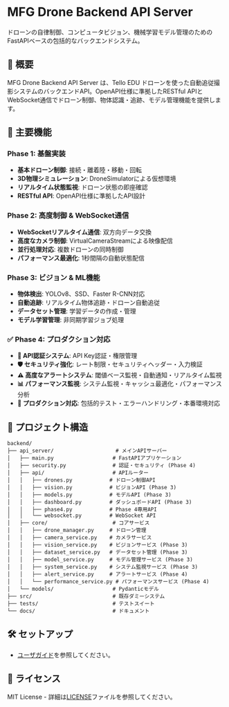 # MFG Drone Backend API Server

ドローンの自律制御、コンピュータビジョン、機械学習モデル管理のためのFastAPIベースの包括的なバックエンドシステム。

## 🎯 概要

MFG Drone Backend API Server は、Tello EDU ドローンを使った自動追従撮影システムのバックエンドAPI。OpenAPI仕様に準拠したRESTful APIとWebSocket通信でドローン制御、物体認識・追跡、モデル管理機能を提供します。

## 🚀 主要機能

### Phase 1: 基盤実装
- **基本ドローン制御**: 接続・離着陸・移動・回転
- **3D物理シミュレーション**: DroneSimulatorによる仮想環境
- **リアルタイム状態監視**: ドローン状態の即座確認
- **RESTful API**: OpenAPI仕様に準拠したAPI設計

### Phase 2: 高度制御 & WebSocket通信
- **WebSocketリアルタイム通信**: 双方向データ交換
- **高度なカメラ制御**: VirtualCameraStreamによる映像配信
- **並行処理対応**: 複数ドローンの同時制御
- **パフォーマンス最適化**: 1秒間隔の自動状態配信

### Phase 3: ビジョン & ML機能
- **物体検出**: YOLOv8、SSD、Faster R-CNN対応
- **自動追跡**: リアルタイム物体追跡・ドローン自動追従
- **データセット管理**: 学習データの作成・管理
- **モデル学習管理**: 非同期学習ジョブ処理

### ✅ Phase 4: プロダクション対応
- **🔐 API認証システム**: API Key認証・権限管理
- **🛡️ セキュリティ強化**: レート制限・セキュリティヘッダー・入力検証
- **⚠️ 高度なアラートシステム**: 閾値ベース監視・自動通知・リアルタイム監視
- **📊 パフォーマンス監視**: システム監視・キャッシュ最適化・パフォーマンス分析
- **🚀 プロダクション対応**: 包括的テスト・エラーハンドリング・本番環境対応

## 📁 プロジェクト構造

```
backend/
├── api_server/                    # メインAPIサーバー
│   ├── main.py                   # FastAPIアプリケーション
│   ├── security.py               # 認証・セキュリティ (Phase 4)
│   ├── api/                      # APIルーター
│   │   ├── drones.py            # ドローン制御API
│   │   ├── vision.py            # ビジョンAPI (Phase 3)
│   │   ├── models.py            # モデルAPI (Phase 3)
│   │   ├── dashboard.py         # ダッシュボードAPI (Phase 3)
│   │   ├── phase4.py            # Phase 4専用API
│   │   └── websocket.py         # WebSocket API
│   ├── core/                     # コアサービス
│   │   ├── drone_manager.py     # ドローン管理
│   │   ├── camera_service.py    # カメラサービス
│   │   ├── vision_service.py    # ビジョンサービス (Phase 3)
│   │   ├── dataset_service.py   # データセット管理 (Phase 3)
│   │   ├── model_service.py     # モデル管理サービス (Phase 3)
│   │   ├── system_service.py    # システム監視サービス (Phase 3)
│   │   ├── alert_service.py     # アラートサービス (Phase 4)
│   │   └── performance_service.py # パフォーマンスサービス (Phase 4)
│   └── models/                   # Pydanticモデル
├── src/                          # 既存ダミーシステム
├── tests/                        # テストスイート
└── docs/                         # ドキュメント
```

## 🛠️ セットアップ

- [ユーザガイド](docs/user_guide.md)を参照してください。

## 📄 ライセンス

MIT License - 詳細は[LICENSE](../LICENSE)ファイルを参照してください。